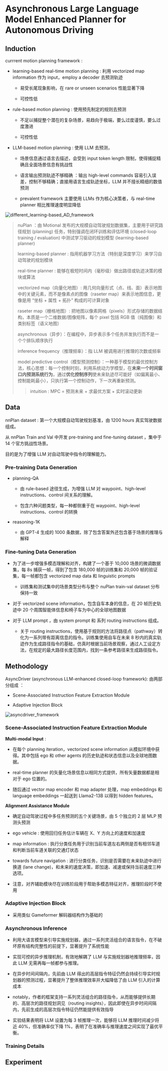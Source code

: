 # Asynchronous Large Language Model Enhanced Planner for Autonomous Driving 


## Induction

currrent motion planning framework :

- learning-based real-time motion planning : 利用 vectorized map information 作为 input，employ a decoder 去预测轨迹

   - 易受长尾现象影响，在 rare or unseen scenarios 性能显著下降
 
   - 可控性低
     
- rule-based motion planning : 使用预先制定的规则去预测

  - 不足以捕捉整个潜在的复杂场景，易趋向于极端，要么过度谨慎，要么过度激进
 
  - 可控性低

- LLM-based motion planning : 使用 LLM 去预测，

  - 场景信息通过语言去描述，会受到 input token length 限制，使得捕捉精确且全面场景信息有挑战性
 
  - 语言输出预测轨迹不够精确 ：输出 high-level commands 容易引入误差，控制不够精确；直接用语言生成轨迹坐标，LLM 并不擅长精细的数值预测
 
  - prevalent framework 主要使用 LLMs 作为核心决策者，与 real-time planner 相比推理速度明显降低
    
![different_learning-based_AD_framework](./pictures/different_learning-based_AD_framework.png)

> nuPlan ：由 Motional 发布的大规模自动驾驶规划数据集，主要用于研究路径规划 (planning) 任务，特别强调在闭环训练和评估环境 (closed-loop training / evaluation) 中测试学习驱动的规划模型 (learning-based planner)
>
> learning-based planner : 指用机器学习方法（特别是深度学习）来学习自动驾驶的规划模块
>
> real-time planner : 能够在极短时间内（毫秒级）做出路径或轨迹决策的模块或算法
> 
> vectorized map（向量化地图）: 用几何向量形式（点、线、面）表示地图中的关键元素，而不是像素点的图像（raseter map）来表示地图信息，更像是用 “坐标 + 属性 + 拓扑” 构成的可计算对象
>
> raseter map（栅格地图）: 把地图以像素网格（pixels）形式存储的数据结构，本质是一个二维数据/图像矩阵，每个 pixel 包括 RGB 值（纯图像）和类别标签（语义地图）
>
> asynchronous（异步）：在编程中，异步表示多个任务并发执行而不是一个个排队顺序执行
>
> inference frequency（推理频率）：指 LLM 被调用进行推理的次数或频率
>
> model predictive control（模型预测控制）：一种基于模型的最优控制方法，核心思想：每一个控制时刻，利用系统动力学模型，在**未来一个时间窗口内预测系统行为**，通过**优化控制序列**使未来轨迹尽可能好（如偏离最小、控制能耗最小），只执行第一个控制动作，下一次再重新预测。
>   > intuition : MPC = 预测未来 + 求最优方案 + 实时滚动更新

## Data

nnPlan dataset : 第一个大规模自动驾驶规划基准，由 1200 hours 真实驾驶数据组成。

从 nnPlan Train and Val 中开发 pre-training and fine-tuning dataset ，集中于 14 个官方挑战性场景。

目的是为了增强 LLM 对自动驾驶中指令的理解能力。

### Pre-training Data Generation

- planning-QA
  
   - 由 rule-based 途径生成，为增强 LLM 对 waypoint、high-level instructions、control 间关系的理解。

   - 包含六种问题类型，每一种都侧重于在 waypoint、high-level instructions、control 的转换

- reasoning-1K

   - 由 GPT-4 生成的 1000 条数据，除了包含答案外还包含基于场景的推理与解释

### Fine-tuning Data Generation

- 为了进一步增强多模态理解和对齐，构建了一个基于 10,000 场景的微调数据集，每 8s 捕获一帧，得到了包含 180,000 帧的训练集和 20,000 帧的验证集，每一帧都包含 vectorized map data 和 linguistic prompts

   - 训练集和测试集中的场景类型分布与整个 nuPlan train-val dataset 分布保持一致 

-  对于 vectorized scene information，包含自车本身的信息，在 20 帧历史轨迹中 20 个周围智能体信息和椅子车为中心的全球地图数据

-  对于 LLM prompt ，由 system prompt 和 系列 routing instructions 组成。

   - 关于 routing instructions，使用基于规则的方法将路径点（pathway）转化为一系列带有距离信息的指令。训练集使用自车在未来 8 秒内的真实轨迹作为生成路径指令的基础，仿真时根据当前场景观察，通过人工设定方法，在规定的最大路径长度范围内，找到一条参考路径来生成路径指令。

## Methodology

AsyncDriver (asynchronous LLM-enhanced closed-loop framework): 由两部分组成 ： 

- Scene-Associated Instruction Feature Extraction Module

- Adaptive Injection Block

![asyncdriver_framework](./pictures/asyncdriver_framework.png)

### Scene-Associated Instruction Feature Extraction Module

**Multi-modal Input** : 

- 在每个 planning iteration，vectorized scene information 从模拟环境中获得。其中包括 ego 和 other agents 的历史轨迹和状态信息以及全球地图数据。

- real-time planner 的矢量化场景信息以相同方式提供，所有矢量数据都是相对于 ego 位置的。

- 随后通过 vector map encoder 和 map adapter 处理，map embeddings 和 language embeddings 一起送到 Llama2-13B 以得到 hidden features。

**Alignment Assistance Module**

- 确定自动驾驶过程中多任务预测的五个关键场景，由 5 个独立的 2 层 MLP 预测头预测

- ego vehicle : 使用回归任务估计车辆在 X、Y 方向上的速度和加速度

- map information : 执行分类任务用于识别当前车道左右两侧是否有相邻车道和判断当前车道关联的交通灯状态

- towards future navigation : 进行分类任务，识别是否需要在未来轨迹中进行换道 (lane change)，和未来的速度决策，即加速、减速或保持当前速度三种选项。

- 注意，对齐辅助模块尽在训练阶段用于帮助多模态特征对齐，推理阶段时不使用

### Adaptive Injection Block

- 采用类似 Gameformer 解码器结构作为基础的 

### Asynchronous Inference 

- 利用大语言模型来引导实施规划器，通过一系列灵活组合的语言指令，在不破坏原有结构完整性的前提下，显著提升了系统性能

- 实现可控的异步推理机制，有效地解耦了 LLM 与实施规划器地推理频率，因此 LLM 无需再每一帧都参与推理。

- 在异步时间间隔内，先前由 LLM 得出的高层指令特征仍然会持续引导实时规划器的预测过程，显著提升了整体推理效率并大幅降低了由 LLM 引入的计算成本

- notably，作者的框架支持一系列灵活组合的路径指令，从而能够提供长期的、高层次的路径规划洞见（routing insights），因此即使在异步时间间隔内，先前生成的高层次指令特征仍然能提供有效指导

- 实验结果表明将 LLM 设置为每 3 帧推理一次，能够将 LLM 推理时间减少将近 40%，但准确率仅下降 1%，表明了在准确率与推理速度之间实现了最优平衡。


### Training Details

## Experiment






